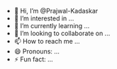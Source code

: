 - 👋 Hi, I’m @Prajwal-Kadaskar
- 👀 I’m interested in ...
- 🌱 I’m currently learning ...
- 💞️ I’m looking to collaborate on ...
- 📫 How to reach me ...
- 😄 Pronouns: ...
- ⚡ Fun fact: ...

<!---
Prajwal-Kadaskar/Prajwal-Kadaskar is a ✨ special ✨ repository because its `README.md` (this file) appears on your GitHub profile.
You can click the Preview link to take a look at your changes.
--->

